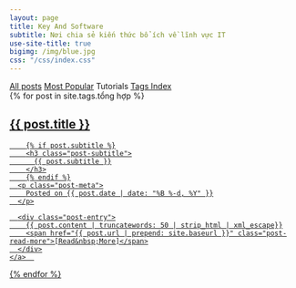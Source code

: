 ```yaml
---
layout: page
title: Key And Software
subtitle: Nơi chia sẻ kiến thức bổ ích về lĩnh vực IT
use-site-title: true
bigimg: /img/blue.jpg
css: "/css/index.css"
---
```


<div class="list-filters">
  <a href="/" class="list-filter">All posts</a>
  <a href="/popular" class="list-filter">Most Popular</a>
  <span class="list-filter filter-selected">Tutorials</span>
  <a href="/tags" class="list-filter">Tags Index</a>
</div>

<div class="posts-list">
  {% for post in site.tags.tổng hợp %}
  <article>
    <a class="post-preview" href="{{ post.url | prepend: site.baseurl }}">
	    <h2 class="post-title">{{ post.title }}</h2>
	
	    {% if post.subtitle %}
	    <h3 class="post-subtitle">
	      {{ post.subtitle }}
	    </h3>
	    {% endif %}
      <p class="post-meta">
        Posted on {{ post.date | date: "%B %-d, %Y" }}
      </p>

      <div class="post-entry">
        {{ post.content | truncatewords: 50 | strip_html | xml_escape}}
        <span href="{{ post.url | prepend: site.baseurl }}" class="post-read-more">[Read&nbsp;More]</span>
      </div>
    </a>  
   </article>
  {% endfor %}
</div>
